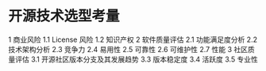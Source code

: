 # 开源技术选型考量

1 商业风险
1.1 License 风险
1.2 知识产权
2 软件质量评估
2.1 功能满足度分析
2.2 技术架构分析
2.3 竞争力
2.4 易用性
2.5 可靠性
2.6 可维护性
2.7 性能
3 社区质量评估
3.1 开源社区版本分支及其发展趋势
3.3 版本稳定度
3.4 活跃度
3.5 专业性
